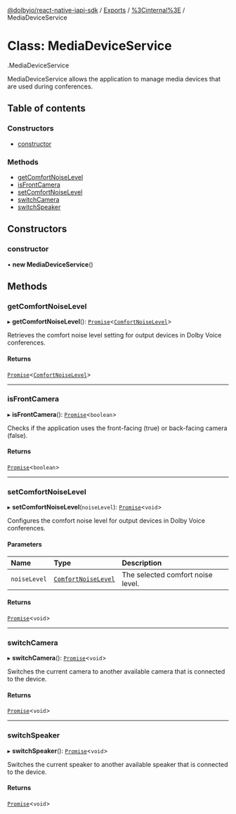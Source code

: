 [@dolbyio/react-native-iapi-sdk](../README.md) / [Exports](../modules.md) / [%3Cinternal%3E](../modules/_internal_.md) / MediaDeviceService

# Class: MediaDeviceService

[<internal>](../modules/_internal_.md).MediaDeviceService

MediaDeviceService allows the application to manage media devices that are
used during conferences.

## Table of contents

### Constructors

- [constructor](_internal_.MediaDeviceService.md#constructor)

### Methods

- [getComfortNoiseLevel](_internal_.MediaDeviceService.md#getcomfortnoiselevel)
- [isFrontCamera](_internal_.MediaDeviceService.md#isfrontcamera)
- [setComfortNoiseLevel](_internal_.MediaDeviceService.md#setcomfortnoiselevel)
- [switchCamera](_internal_.MediaDeviceService.md#switchcamera)
- [switchSpeaker](_internal_.MediaDeviceService.md#switchspeaker)

## Constructors

### constructor

• **new MediaDeviceService**()

## Methods

### getComfortNoiseLevel

▸ **getComfortNoiseLevel**(): [`Promise`](../modules/_internal_.md#promise)<[`ComfortNoiseLevel`](../enums/_internal_.ComfortNoiseLevel.md)\>

Retrieves the comfort noise level setting for output devices in Dolby Voice conferences.

#### Returns

[`Promise`](../modules/_internal_.md#promise)<[`ComfortNoiseLevel`](../enums/_internal_.ComfortNoiseLevel.md)\>

___

### isFrontCamera

▸ **isFrontCamera**(): [`Promise`](../modules/_internal_.md#promise)<`boolean`\>

Checks if the application uses the front-facing (true) or back-facing camera (false).

#### Returns

[`Promise`](../modules/_internal_.md#promise)<`boolean`\>

___

### setComfortNoiseLevel

▸ **setComfortNoiseLevel**(`noiseLevel`): [`Promise`](../modules/_internal_.md#promise)<`void`\>

Configures the comfort noise level for output devices in Dolby Voice conferences.

#### Parameters

| Name | Type | Description |
| :------ | :------ | :------ |
| `noiseLevel` | [`ComfortNoiseLevel`](../enums/_internal_.ComfortNoiseLevel.md) | The selected comfort noise level. |

#### Returns

[`Promise`](../modules/_internal_.md#promise)<`void`\>

___

### switchCamera

▸ **switchCamera**(): [`Promise`](../modules/_internal_.md#promise)<`void`\>

Switches the current camera to another available camera that is connected to the device.

#### Returns

[`Promise`](../modules/_internal_.md#promise)<`void`\>

___

### switchSpeaker

▸ **switchSpeaker**(): [`Promise`](../modules/_internal_.md#promise)<`void`\>

Switches the current speaker to another available speaker that is connected to the device.

#### Returns

[`Promise`](../modules/_internal_.md#promise)<`void`\>
